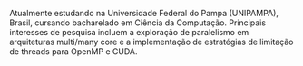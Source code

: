 Atualmente estudando na Universidade Federal do Pampa (UNIPAMPA), Brasil, cursando bacharelado em Ciência da Computação. Principais interesses de pesquisa incluem a exploração de paralelismo em arquiteturas multi/many core e a implementação de estratégias de limitação de threads para OpenMP e CUDA.

<!--
**viniciusufx/viniciusufx** is a ✨ _special_ ✨ repository because its `README.md` (this file) appears on your GitHub profile.

Here are some ideas to get you started:

- 🔭 I’m currently working on ...
- 🌱 I’m currently learning ...
- 👯 I’m looking to collaborate on ...
- 🤔 I’m looking for help with ...
- 💬 Ask me about ...
- 📫 How to reach me: ...
- 😄 Pronouns: ...
- ⚡ Fun fact: ...
-->
